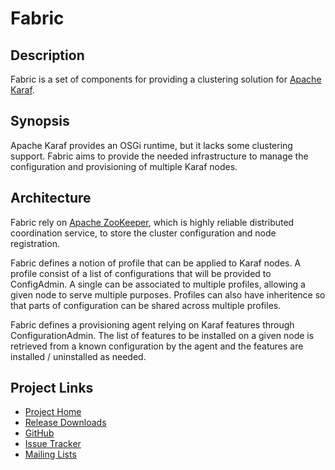 # Fabric

## Description

Fabric is a set of components for providing a clustering solution for [Apache Karaf].

[Apache Karaf]: http://karaf.apache.org/

## Synopsis

Apache Karaf provides an OSGi runtime, but it lacks some clustering support.
Fabric aims to provide the needed infrastructure to manage the configuration
and provisioning of multiple Karaf nodes.

## Architecture

Fabric rely on [Apache ZooKeeper], which is highly reliable distributed coordination service,
to store the cluster configuration and node registration.

Fabric defines a notion of profile that can be applied to Karaf nodes.  A profile consist
of a list of configurations that will be provided to ConfigAdmin.  A single can be associated
to multiple profiles, allowing a given node to serve multiple purposes.   Profiles can also
have inheritence so that parts of configuration can be shared across multiple profiles.

Fabric defines a provisioning agent relying on Karaf features through ConfigurationAdmin.
The list of features to be installed on a given node is retrieved from a known configuration
by the agent and the features are installed / uninstalled as needed.

[Apache ZooKeeper]: http://zookeeper.apache.org/

## Project Links

* [Project Home](http://fabric.fusesource.org/)
* [Release Downloads](http://fabric.fusesource.org/downloads/index.html)
* [GitHub](http://github.com/fusesource/fabric/tree/master)
* [Issue Tracker](http://fusesource.com/issues/browse/FABRIC)
* [Mailing Lists](http://fusesource.com/forge/projects/FABRIC/mailing-lists)